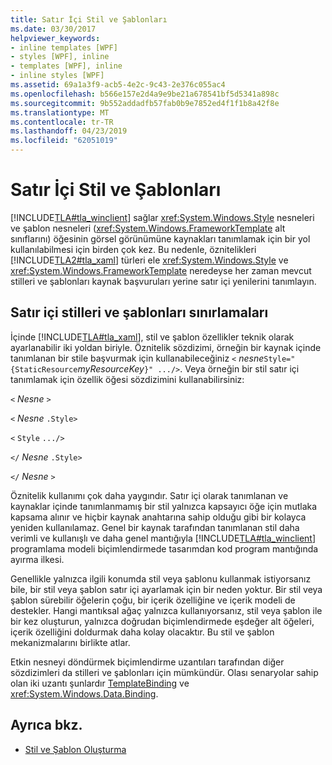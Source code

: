 ```yaml
---
title: Satır İçi Stil ve Şablonları
ms.date: 03/30/2017
helpviewer_keywords:
- inline templates [WPF]
- styles [WPF], inline
- templates [WPF], inline
- inline styles [WPF]
ms.assetid: 69a1a3f9-acb5-4e2c-9c43-2e376c055ac4
ms.openlocfilehash: b566e157e2d4a9e9be21a678541bf5d5341a898c
ms.sourcegitcommit: 9b552addadfb57fab0b9e7852ed4f1f1b8a42f8e
ms.translationtype: MT
ms.contentlocale: tr-TR
ms.lasthandoff: 04/23/2019
ms.locfileid: "62051019"
---
```

# <a name="inline-styles-and-templates"></a>Satır İçi Stil ve Şablonları
[!INCLUDE[TLA#tla_winclient](../../../../includes/tlasharptla-winclient-md.md)] sağlar <xref:System.Windows.Style> nesneleri ve şablon nesneleri (<xref:System.Windows.FrameworkTemplate> alt sınıflarını) öğesinin görsel görünümüne kaynakları tanımlamak için bir yol kullanılabilmesi için birden çok kez. Bu nedenle, öznitelikleri [!INCLUDE[TLA2#tla_xaml](../../../../includes/tla2sharptla-xaml-md.md)] türleri ele <xref:System.Windows.Style> ve <xref:System.Windows.FrameworkTemplate> neredeyse her zaman mevcut stilleri ve şablonları kaynak başvuruları yerine satır içi yenilerini tanımlayın.  
  
## <a name="limitations-of-inline-styles-and-templates"></a>Satır içi stilleri ve şablonları sınırlamaları  
 İçinde [!INCLUDE[TLA#tla_xaml](../../../../includes/tlasharptla-xaml-md.md)], stil ve şablon özellikler teknik olarak ayarlanabilir iki yoldan biriyle. Öznitelik sözdizimi, örneğin bir kaynak içinde tanımlanan bir stile başvurmak için kullanabileceğiniz `<` *nesne*`Style="{StaticResource`*myResourceKey*`}" .../>`. Veya örneğin bir stil satır içi tanımlamak için özellik öğesi sözdizimini kullanabilirsiniz:  
  
 `<` *Nesne* `>`  
  
 `<` *Nesne* `.Style>`  
  
 `<` `Style`  `.../>`  
  
 `</` *Nesne* `.Style>`  
  
 `</` *Nesne* `>`  
  
 Öznitelik kullanımı çok daha yaygındır. Satır içi olarak tanımlanan ve kaynaklar içinde tanımlanmamış bir stil yalnızca kapsayıcı öğe için mutlaka kapsama alınır ve hiçbir kaynak anahtarına sahip olduğu gibi bir kolayca yeniden kullanılamaz. Genel bir kaynak tarafından tanımlanan stil daha verimli ve kullanışlı ve daha genel mantığıyla [!INCLUDE[TLA#tla_winclient](../../../../includes/tlasharptla-winclient-md.md)] programlama modeli biçimlendirmede tasarımdan kod program mantığında ayırma ilkesi.  
  
 Genellikle yalnızca ilgili konumda stil veya şablonu kullanmak istiyorsanız bile, bir stil veya şablon satır içi ayarlamak için bir neden yoktur. Bir stil veya şablon sürebilir öğelerin çoğu, bir içerik özelliğine ve içerik modeli de destekler. Hangi mantıksal ağaç yalnızca kullanıyorsanız, stil veya şablon ile bir kez oluşturun, yalnızca doğrudan biçimlendirmede eşdeğer alt öğeleri, içerik özelliğini doldurmak daha kolay olacaktır. Bu stil ve şablon mekanizmalarını birlikte atlar.  
  
 Etkin nesneyi döndürmek biçimlendirme uzantıları tarafından diğer sözdizimleri da stilleri ve şablonları için mümkündür. Olası senaryolar sahip olan iki uzantı şunlardır [TemplateBinding](templatebinding-markup-extension.md) ve <xref:System.Windows.Data.Binding>.  
  
## <a name="see-also"></a>Ayrıca bkz.

- [Stil ve Şablon Oluşturma](../controls/styling-and-templating.md)
